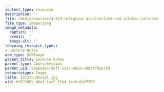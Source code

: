 ```yaml
---
content_type: resource
description: ''
file: /media/courses/4-614-religious-architecture-and-islamic-cultures-fall-2002/b83220bb86df1ae55fb4fecbc8d87769_1072thumbnail.jpg
file_type: image/jpeg
image_metadata:
  caption: ''
  credit: ''
  image-alt: ''
learning_resource_types:
- Lecture Notes
ocw_type: OCWImage
parent_title: Lecture Notes
parent_type: CourseSection
parent_uid: 68abeaab-4eff-532c-e858-18d3ffb567bd
resourcetype: Image
title: 1072thumbnail.jpg
uid: b83220bb-86df-1ae5-5fb4-fecbc8d87769
---
```


